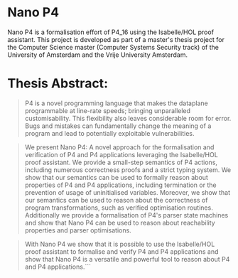 # Nano P4
Nano P4 is a formalisation effort of P4_16 using the Isabelle/HOL proof assistant. This project is developed as part of a master's thesis project for the Computer Science master (Computer Systems Security track) of the University of Amsterdam and the Vrije University Amsterdam.

# Thesis Abstract:
> P4 is a novel programming language that makes the dataplane programmable at line-rate speeds; bringing unparalleled customisability. This flexibility also leaves considerable room for error. Bugs and mistakes can fundamentally change the meaning of a program and lead to potentially exploitable vulnerabilities.

> We present Nano P4: A novel approach for the formalisation and verification of P4 and P4 applications leveraging the Isabelle/HOL proof assistant. We provide a small-step semantics of P4 actions, including numerous correctness proofs and a strict typing system. We show that our semantics can be used to formally reason about properties of P4 and P4 applications, including termination or the prevention of usage of uninitialised variables. Moreover, we show that our semantics can be used to reason about the correctness of program transformations, such as verified optimisation routines. Additionally we provide a formalisation of P4's parser state machines and show that Nano P4 can be used to reason about reachability properties and parser optimisations.

> With Nano P4 we show that it is possible to use the Isabelle/HOL proof assistant to formalise and verify P4 and P4 applications and show that Nano P4 is a versatile and powerful tool to reason about P4 and P4 applications.```
